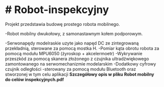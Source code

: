 <h1><b><big># Robot-inspekcyjny</big></b></h1>
Projekt przedstawia budowę prostego robota mobilnego.

<p>-Robot mobilny dwukołowy, z samonastawnym kołem podporowym.</p>
-Serwonapędy modelraskie uzyte jako napęd DC ze zintegrowaną przekładnią, sterowane za pomocą mostka H.
-Pomiar kąta obrotu robota za pomocą modułu MPU6050 (żyroskop + akcelermoetr)
-Wykrywanie przeszkód za pomocą skanera złożonego z czujnika ultradźwiękowego zamontowanego na serwomechanizmie modelarskim
-Dodatkowy cyfrowy czujnik odległości
-sterowany za pomocą modułu Bluetooth oraz stworzonej w tym celu aplikacji 
<b> Szczegółowy opis w pliku Robot mobilny do celów inspekcyjnych.pdf </b>
